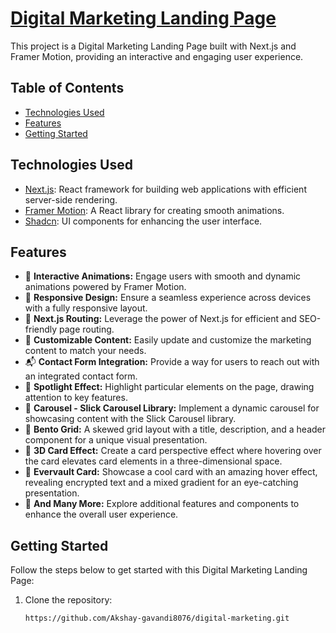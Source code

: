 # [Digital Marketing Landing Page](https://digital-marketing-steel.vercel.app/)

This project is a Digital Marketing Landing Page built with Next.js and Framer Motion, providing an interactive and engaging user experience.

## Table of Contents

- [Technologies Used](#technologies-used)
- [Features](#features)
- [Getting Started](#getting-started)

  
## Technologies Used

- [Next.js](https://nextjs.org): React framework for building web applications with efficient server-side rendering.
- [Framer Motion](https://www.framer.com/motion/): A React library for creating smooth animations.
- [Shadcn](https://ui.shadcn.com): UI components for enhancing the user interface.

## Features

- 🌟 **Interactive Animations:** Engage users with smooth and dynamic animations powered by Framer Motion.
- 📱 **Responsive Design:** Ensure a seamless experience across devices with a fully responsive layout.
- 🚀 **Next.js Routing:** Leverage the power of Next.js for efficient and SEO-friendly page routing.
- 🎨 **Customizable Content:** Easily update and customize the marketing content to match your needs.
- 📬 **Contact Form Integration:** Provide a way for users to reach out with an integrated contact form.
- 🔦 **Spotlight Effect:** Highlight particular elements on the page, drawing attention to key features.
- 🎠 **Carousel - Slick Carousel Library:** Implement a dynamic carousel for showcasing content with the Slick Carousel library.
- 🍱 **Bento Grid:** A skewed grid layout with a title, description, and a header component for a unique visual presentation.
- 🎴 **3D Card Effect:** Create a card perspective effect where hovering over the card elevates card elements in a three-dimensional space.
- 🌈 **Evervault Card:** Showcase a cool card with an amazing hover effect, revealing encrypted text and a mixed gradient for an eye-catching presentation.
- 🚀 **And Many More:** Explore additional features and components to enhance the overall user experience.

## Getting Started

Follow the steps below to get started with this Digital Marketing Landing Page:

1. Clone the repository:

   ```bash
   https://github.com/Akshay-gavandi8076/digital-marketing.git
